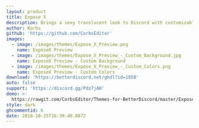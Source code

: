 ```yaml
---
layout: product
title: Expose X
description: Brings a sexy translucent look to Discord with customizable options!
author: Korbs
github: 'https://github.com/CorbsEditor'
images:
  - image: /images/themes/Expose_X_Preview.png
    name: ExposeX Preview
  - image: /images/themes/Expose_X_Preview_-_Custom_Background.jpg
    name: ExposeX Preview - Custom Background
  - image: /images/themes/Expose_X_Preview_-_Custom_Colors.png
    name: ExposeX Preview - Custom Colors
download: 'https://betterdiscord.net/ghdl?id=1958'
auto: false
support: 'https://discord.gg/Pdz7jAH'
demo: >-
  https://rawgit.com/CorbsEditor/Themes-for-BetterDiscord/master/Expose%20X/ExposeXRaw.theme.css
style: dark
ghcommentid: 6
date: 2018-10-25T16:39:40.887Z
---
```



